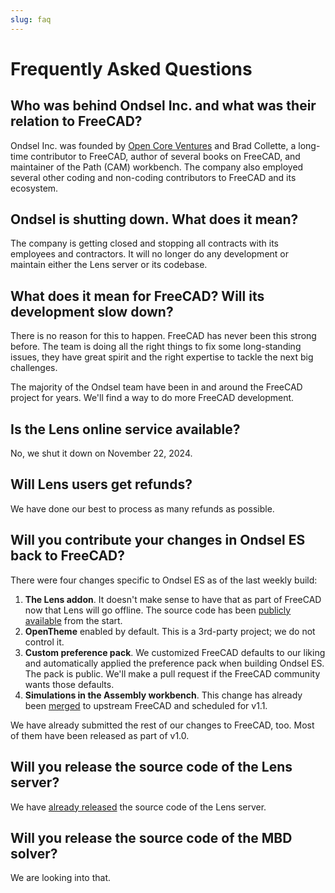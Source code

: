 ```yaml
---
slug: faq
---
```


# Frequently Asked Questions

## Who was behind Ondsel Inc. and what was their relation to FreeCAD?

Ondsel Inc. was founded by [Open Core Ventures](https://opencoreventures.com/) and Brad Collette, a long-time contributor to FreeCAD, author of several books on FreeCAD, and maintainer of the Path (CAM) workbench. The company also employed several other coding and non-coding contributors to FreeCAD and its ecosystem.

## Ondsel is shutting down. What does it mean?

The company is getting closed and stopping all contracts with its employees and contractors. It will no longer do any development or maintain either the Lens server or its codebase.

## What does it mean for FreeCAD? Will its development slow down?

There is no reason for this to happen. FreeCAD has never been this strong before. The team is doing all the right things to fix some long-standing issues, they have great spirit and the right expertise to tackle the next big challenges.

The majority of the Ondsel team have been in and around the FreeCAD project for years. We'll find a way to do more FreeCAD development.

## Is the Lens online service available?

No, we shut it down on November 22, 2024.

## Will Lens users get refunds?

We have done our best to process as many refunds as possible.

## Will you contribute your changes in Ondsel ES back to FreeCAD?

There were four changes specific to Ondsel ES as of the last weekly build:

1. **The Lens addon**. It doesn't make sense to have that as part of FreeCAD now that Lens will go offline. The source code has been [publicly available](https://github.com/Ondsel-Development/Ondsel-Lens-Addon) from the start.
2. **OpenTheme** enabled by default. This is a 3rd-party project; we do not control it.
3. **Custom preference pack**. We customized FreeCAD defaults to our liking and automatically applied the preference pack when building Ondsel ES. The pack is public. We'll make a pull request if the FreeCAD community wants those defaults.
4. **Simulations in the Assembly workbench**. This change has already been [merged](https://github.com/FreeCAD/FreeCAD/pull/16414) to upstream FreeCAD and scheduled for v1.1.

We have already submitted the rest of our changes to FreeCAD, too. Most of them have been released as part of v1.0.

## Will you release the source code of the Lens server?

We have [already released](https://github.com/Ondsel-Development/Ondsel-Server) the source code of the Lens server.

## Will you release the source code of the MBD solver?

We are looking into that.